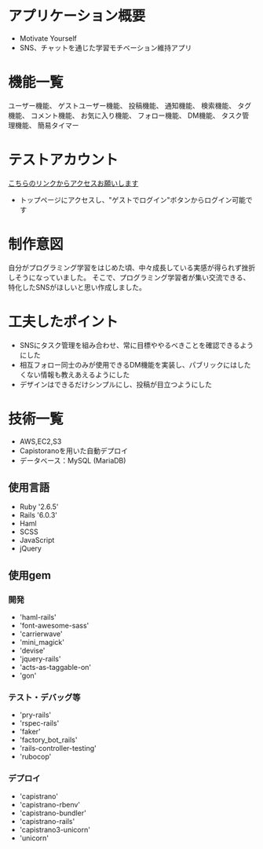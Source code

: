 # アプリケーション概要
- Motivate Yourself
- SNS、チャットを通じた学習モチベーション維持アプリ

# 機能一覧
ユーザー機能、
ゲストユーザー機能、
投稿機能、
通知機能、
検索機能、
タグ機能、
コメント機能、
お気に入り機能、
フォロー機能、
DM機能、
タスク管理機能、
簡易タイマー

# テストアカウント
[こちらのリンクからアクセスお願いします](http://18.181.137.18/)
- トップページにアクセスし、"ゲストでログイン"ボタンからログイン可能です

# 制作意図
自分がプログラミング学習をはじめた頃、中々成長している実感が得られず挫折しそうになっていました。
そこで、プログラミング学習者が集い交流できる、特化したSNSがほしいと思い作成しました。

# 工夫したポイント
- SNSにタスク管理を組み合わせ、常に目標ややるべきことを確認できるようにした
- 相互フォロー同士のみが使用できるDM機能を実装し、パブリックにはしたくない情報も教えあえるようにした
- デザインはできるだけシンプルにし、投稿が目立つようにした

# 技術一覧
- AWS,EC2,S3
- Capistoranoを用いた自動デプロイ
- データベース：MySQL (MariaDB)
## 使用言語
- Ruby '2.6.5'
- Rails '6.0.3'
- Haml
- SCSS
- JavaScript
- jQuery

## 使用gem
### 開発
- 'haml-rails'
- 'font-awesome-sass'
- 'carrierwave'
- 'mini_magick'
- 'devise'
- 'jquery-rails'
- 'acts-as-taggable-on'
- 'gon'
### テスト・デバッグ等
- 'pry-rails'
- 'rspec-rails'
- 'faker'
- 'factory_bot_rails'
- 'rails-controller-testing'
- 'rubocop'
### デプロイ
- 'capistrano'
- 'capistrano-rbenv'
- 'capistrano-bundler'
- 'capistrano-rails'
- 'capistrano3-unicorn'
- 'unicorn'
